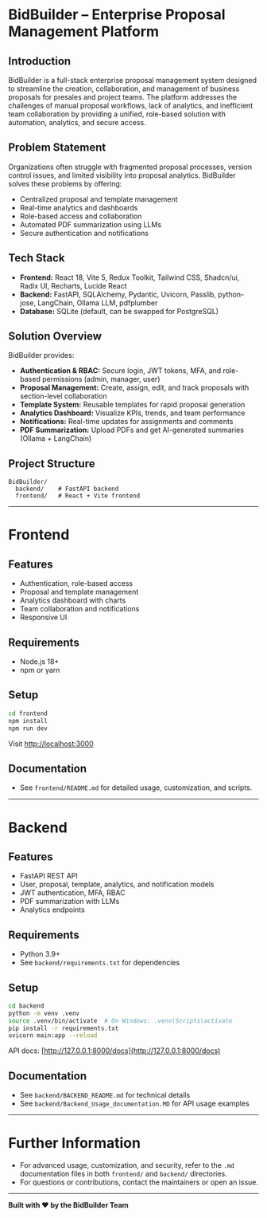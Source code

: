 # BidBuilder – Enterprise Proposal Management Platform

## Introduction
BidBuilder is a full-stack enterprise proposal management system designed to streamline the creation, collaboration, and management of business proposals for presales and project teams. The platform addresses the challenges of manual proposal workflows, lack of analytics, and inefficient team collaboration by providing a unified, role-based solution with automation, analytics, and secure access.

## Problem Statement
Organizations often struggle with fragmented proposal processes, version control issues, and limited visibility into proposal analytics. BidBuilder solves these problems by offering:
- Centralized proposal and template management
- Real-time analytics and dashboards
- Role-based access and collaboration
- Automated PDF summarization using LLMs
- Secure authentication and notifications

## Tech Stack
- **Frontend:** React 18, Vite 5, Redux Toolkit, Tailwind CSS, Shadcn/ui, Radix UI, Recharts, Lucide React
- **Backend:** FastAPI, SQLAlchemy, Pydantic, Uvicorn, Passlib, python-jose, LangChain, Ollama LLM, pdfplumber
- **Database:** SQLite (default, can be swapped for PostgreSQL)

## Solution Overview
BidBuilder provides:
- **Authentication & RBAC:** Secure login, JWT tokens, MFA, and role-based permissions (admin, manager, user)
- **Proposal Management:** Create, assign, edit, and track proposals with section-level collaboration
- **Template System:** Reusable templates for rapid proposal generation
- **Analytics Dashboard:** Visualize KPIs, trends, and team performance
- **Notifications:** Real-time updates for assignments and comments
- **PDF Summarization:** Upload PDFs and get AI-generated summaries (Ollama + LangChain)

## Project Structure
```
BidBuilder/
  backend/    # FastAPI backend
  frontend/   # React + Vite frontend
```

---

# Frontend

## Features
- Authentication, role-based access
- Proposal and template management
- Analytics dashboard with charts
- Team collaboration and notifications
- Responsive UI

## Requirements
- Node.js 18+
- npm or yarn

## Setup
```bash
cd frontend
npm install
npm run dev
```
Visit [http://localhost:3000](http://localhost:3000)

## Documentation
- See `frontend/README.md` for detailed usage, customization, and scripts.

---

# Backend

## Features
- FastAPI REST API
- User, proposal, template, analytics, and notification models
- JWT authentication, MFA, RBAC
- PDF summarization with LLMs
- Analytics endpoints

## Requirements
- Python 3.9+
- See `backend/requirements.txt` for dependencies

## Setup
```bash
cd backend
python -m venv .venv
source .venv/bin/activate  # On Windows: .venv\Scripts\activate
pip install -r requirements.txt
uvicorn main:app --reload
```
API docs: [http://127.0.0.1:8000/docs](http://127.0.0.1:8000/docs)

## Documentation
- See `backend/BACKEND_README.md` for technical details
- See `backend/Backend_Usage_documentation.MD` for API usage examples
---

# Further Information
- For advanced usage, customization, and security, refer to the `.md` documentation files in both `frontend/` and `backend/` directories.
- For questions or contributions, contact the maintainers or open an issue.

---

**Built with ❤️ by the BidBuilder Team** 